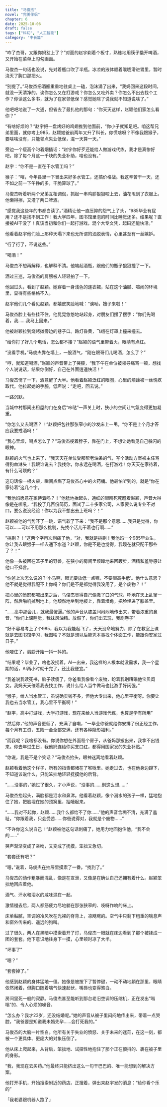 ```yaml
---
title: "马俊杰"
novel: "完美伴侣"
chapter: 6
date: 2025-10-06
draft: false
tags: ["科幻", "人工智能"]
category: "中长篇"
---
```


“咋了杰哥，又跟你妈怼上了？”对面的赵宇剃着个板寸，熟练地用筷子撬开啤酒，又开始在菜单上勾勾画画。

马俊杰一句话也没说，先对着瓶口吹了半瓶。冰凉的液体顺着喉咙滑进胃里，暂时浇灭了胸口那把火。

“别提了。”马俊杰把酒瓶重重地往桌上一磕，泡沫涌了出来，“我妈回来这段时间，就没一天清净的。诶你怎么又在打游戏？你怎么又吃外卖？你怎么不出去找个工作？你读这么多书，就为了在家领低保？感觉她除了说我就不知道说啥了。”

他吧吧地说了一大通，但省去了最扎他的那句：“你天天这样，赵颖他们家怎么看你？”

“有啥好烦的？”赵宇把一盘烤好的鸡翅推到他面前，“你小子就知足吧。咱这帮兄弟里面，就你考上985，赵颖她爸前两年又升了科长，你慌啥呀？不像我跟猴子，要啥啥没有，只能领点失业低保，混一天算一天。”

旁边一个瘦高个叼着烟插话：“赵宇你好歹还能给人做游戏代练，我才是真惨好吧，除了每个月这一千块的失业补助，啥也没有。”

赵宇：“你不是一直在干水管工吗？”

猴子：“嗐，今年县里一下冒出来好多水管工，还搞价格战。我这辛苦干一天，还不如之前一下午挣的多，干脆算球了。”

马俊杰听着听两个兄弟互相调侃，抓起一串鸡胗狠狠咬上去，油花甩到了衣服上。他懒得擦，又灌了两口啤酒。

“感觉我这些年的书都白读了。”酒精让他一直压抑的怨气上了头，“985毕业有屁用？还不是找不到工作！我大学四年，图书馆里泡的时间比睡觉还多。结果呢？直接被AI干没了！真该当初和你们一起打游戏，混个大专文凭，起码还能快活。”

他看着赵宇他们脸上那种天塌下来也无所谓的洒脱表情，心里甚至有一丝嫉妒。

“行了行了，不说这些。”

“喝酒！”

马俊杰不想再解释，也解释不清。他端起酒瓶，跟他们的瓶子狠狠撞了一下。


酒过三巡，马俊杰的肩膀被人轻轻拍了一下。

他回过头，看到了赵颖。她穿着一身浅色的连衣裙，站在这个油腻、喧闹的环境里，显得有些格格不入。

赵宇他们几个看见赵颖，都嬉皮笑脸地喊：“诶呦，嫂子来啦！”

马俊杰脸上有些挂不住，他晃晃悠悠地站起身，对朋友们摆了摆手：“你们先喝着，我……我马上回来。”

他被赵颖拉到烧烤摊旁边的巷子口。路灯昏黄，飞蛾在灯罩上撞来撞去。

“给你打了好几个电话，怎么都不接？”赵颖的语气里带着火，眼睛有点红。

“没看手机，”马俊杰靠在墙上，一股酒气，“刚在跟哥们儿喝酒，怎么了？”

“哼，就知道喝酒，”赵颖的声音带上了哭腔，“我下午在单位被领导痛骂一顿，想找个人说说话，结果你倒好，自己在外面逍遥快活！”

马俊杰愣了一下，酒意醒了大半。他看着赵颖泛红的眼圈，心里的烦躁被一丝愧疚取代。他拉起她的手腕，低声说：“走吧，回去说。”

一路沉默。

当城中村那间出租屋的门在身后“咔哒”一声关上时，狭小的空间让气氛变得更加凝重。

“你怎么又去喝酒？！”赵颖把包往那张窄小的沙发床上一甩，“你不是上个月才答应我要戒酒吗！”

“我心里烦，喝点怎么了？”马俊杰梗着脖子，靠在门上，不想让她看见自己躲闪的眼神。

赵颖的火气也上来了，“我天天在单位受那帮老油条的气，写个活动方案被主任骂得狗血淋头！我跟谁说去？我找你，你永远在喝酒，在打游戏！你天天在家待着，有什么可烦的？”

这句话像一根火柴，瞬间点燃了马俊杰心中的火药桶。他最怕听到的，就是“你在家待着”这几个字。

“我他妈愿意在家待着吗？！”他猛地抬起头，通红的眼睛死死瞪着赵颖，声音大得像是在嘶吼，“我投了几百份简历，面试了二十多家公司，人家要么说专业不对口，要么说没经验！你以为我不想出去上班吗？！”

赵颖被他的气势吓了一跳，语气软了下来：“我不是那个意思……我只是觉得，你可以……可以不用那么挑剔，先找个活儿干着也行啊……”

“挑剔？！”这两个字再次刺痛了他，“对，我就是挑剔！我他妈一个985毕业生，你让我去跟猴子一样去通下水道？赵颖，你是不是也觉得，我现在就只配干那些了？！”

他像一头被困在笼子里的野兽，在狭小的房间里烦躁地来回踱步，酒精和羞辱感让他口不择言。

“你爸上次怎么说的？‘小马啊，眼光要放低一点嘛，不要眼高手低’。他什么意思？他不就是觉得我配不上你吗？你们是不是都觉得我没用了，是个废物？！”

把心里的愤怒都喊出来之后，马俊杰觉得自己像撒了口的气球，呼地在天上乱窜一阵，然后啪叽掉到地上。他颓然地坐到地板上，靠着墙角，把脸埋进了膝盖里。

“……高中那会儿，就我最傻逼。”他的声音从膝盖间闷闷地传出来，带着浓重的鼻音，“你们上课睡觉，我抹风油精。放假了，你们出去玩，我刷卷子”

“好不容易考上了个985，我以为我能起飞了，天天没命地努力，除了在教室上课就是去图书馆学习，我图啥？不就是想以后能凭本事找个体面工作，能跟你安家过日子。”

他哽住了，肩膀开始一抖一抖的。

“结果呢？毕业了，啥也没捞着。AI一出来，我这样的人根本就没需求，我一个星期的活，AI两小时就干完了，还比我便宜。”

“我爸说我读死书，脑子读傻了，你爸看我像看个废物，盼着我别糟蹋他宝贝闺女。我妈天天催着我去找工作，说什么给人当牛做马也比游手好闲强。”

“猴子，给人当水管工，虽说确实钱不多，但他大专出来，他心里平衡呀。你要让我也去当水管工，我心里不平衡啊！”

“赵宇，高中打游戏，大学打游戏，现在来给人当游戏代练，也算是学有所用”

“然后你，”他的声音更低了，充满了自嘲，“一毕业你爸就给你安排了份正经工作，每个月有工资，五险一金全部交满，还有各种隐形福利。”

“而我呢？我啥都没有。你说你想在外面租个房子，从爸妈那搬出来，我拿不出钱来。你去年过生日，我他妈连给你买支口红，都得用国家发的失业补贴。”

“你说，我是不是个笑话？”马俊杰抬头，眼神迷离地看着赵颖。

赵颖看着他这个样子，所有的指责都堵在了喉咙里。她走过去，也在他身边蹲下，不知道该说什么，只能笨拙地轻轻抚摸他的后背。

“……没事的，”她过了很久，才小声说，“没事的……别这么想……”

马俊杰抬起头，满脸都是泪水和鼻涕。他看着赵颖，像个溺水的孩子一样，猛地抱住了她，把脸埋在她的颈窝里，抽噎起来。

“……我对不起你，赵颖……我什么都给不了你……”他的声音含糊不清，充满了羞耻，“你跟着我，只会受苦……你爸说得对，我就是个废物……”

“不许你这么说自己！”赵颖被他这句话刺痛了，她用力地回抱住他，“我不会的……”

哭声渐渐变成了亲吻，又变成了抚摸，笨拙又急切。

“套套还有吧？”

“嗯，”说着，马俊杰在抽屉里摸索了一番。“找到了。”

马俊杰的动作粗暴而混乱，像是在宣泄，又像是在确认自己还拥有着什么。赵颖笨拙地回应着他。

酒气、汗水和泪水的咸味混在一起。

激情褪去后，两人都筋疲力尽地躺在那张狭窄的、吱呀作响的床上。

床单黏腻，空调的冷风吹在光裸的脊背上，凉飕飕的。空气中只剩下粗重的喘息声和窗外传来的、遥远的狗叫。

过了很久，两人在黑暗中摸索着开了灯，马俊杰一眼就在床边看到了那个被揉成一团的套套。他下意识地往身下一摸，心里顿时凉了大半。

“坏事了”

“嗯？”

“套套掉了。”

他感到赵颖的身体猛地一僵。她像是被按下了暂停键，一动不动地躺在那里，眼睛依然闭着，但胸口随着喘气快速起伏，嘴唇也变得煞白。

房间里死一般的寂静。马俊杰甚至能听到那台老旧空调的压缩机，正在发出“嗡嗡”的、令人心烦的噪音。

“怎么办？我才23岁，还没结婚呢。”她的声音从被子里闷闷地传出来，带着一点哭腔，“我爸要是知道我未婚先孕……会打死我的。”

马俊杰的大脑一片空白。他所有关于失业的愤怒、关于未来的迷茫，在这一刻，都被一个更具体、更庞大的对象压倒了。

他从床上爬起来，从背后，笨拙地、试探性地抱住了那个正在颤抖的、裹在被子里的身影。

“我，我现在去买药。”他最终只能挤出这么一句干巴巴的、唯一能想到的解决方案。

他打开手机，开始搜索附近的药店。正搜着，弹出来赵宇发的消息：“给你看个乐的”

「我老婆跟机器人跑了」

